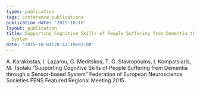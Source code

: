 ```yaml
---
types: publication
tags: conference_publications
publication_date: '2015-10-10'
layout: publication
title: Supporting Cognitive Skills of People Suffering from Dementia through a Sensor-based
  System
date: '2015-10-04T20:42:19+03:00'
---
```

A. Karakostas, I. Lazarou, G. Meditskos, T. G. Stavropoulos, I. Kompatsiaris, M. Tsolaki “Supporting Cognitive Skills of People Suffering from Dementia through a Sensor-based System” Federation of European Neuroscience Societies FENS Featured Regional Meeting 2015
